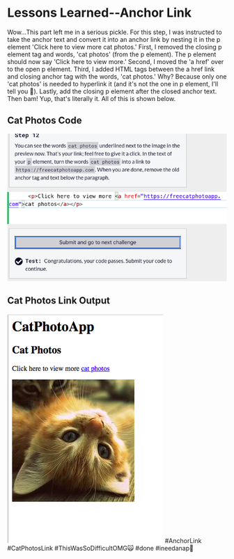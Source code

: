 <html>
  <body>
    <h1>Lessons Learned--Anchor Link</h1>
    <p>
      Wow...This part left me in a serious pickle. For this step, I was
      instructed to take the anchor text and convert it into an anchor 
      link by nesting it in the p element 'Click here to view more cat
      photos.' First, I removed the closing p element tag and words,
      'cat photos' (from the p element). The p element should now say
      'Click here to view more.' Second, I moved the 'a href' over to
      the open p element. Third, I added HTML tags between the a href
      link and closing anchor tag with the words, 'cat photos.' Why?
      Because only one 'cat photos' is needed to hyperlink it (and
      it's not the one in p element, I'll tell you 🤡). Lastly, add
      the closing p element after the closed anchor text. Then bam!
      Yup, that's literally it. 
      All of this is shown below.
    </p>
   <h2>Cat Photos Code</h2>
   <img src="https://github.com/jennisa1/freeCodeCamp-Projects/blob/main/Cat%20Photo%20Album%20app/Images/Step%2012%20Code.png?raw=true" alt="Step 12 Code"> 
   <h2>Cat Photos Link Output</h2>
   <img src="https://github.com/jennisa1/freeCodeCamp-Projects/blob/main/Cat%20Photo%20Album%20app/Images/Step%2012%20Output.png?raw=true" alt="Step 12 Output"> 
    #AnchorLink #CatPhotosLink #ThisWasSoDifficultOMG🙀 #done #ineedanap🌚
  </body>
  </html>
